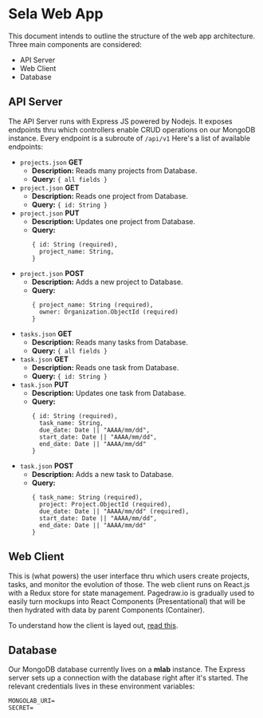 ﻿# Sela Web App
This document intends to outline the structure of the web app architecture. Three main components are considered:

 - API Server
 - Web Client
 - Database

## API Server
The API Server runs with Express JS powered by Nodejs. It exposes endpoints thru which controllers enable CRUD operations on our MongoDB instance. Every endpoint is a subroute of `/api/v1` Here's a list of available endpoints:

 - `projects.json` **GET**
	- **Description:** 
Reads many projects from Database.
	-	**Query:**
```{ all fields }```
 - `project.json` **GET**
	- **Description:** 
Reads one project from Database.
	-	**Query:**
```{ id: String }```
 - `project.json` **PUT**
	- **Description:** 
Updates one project from Database.
	-	**Query:**
		```
		{ id: String (required),
		  project_name: String,
		}
		```
 - `project.json` **POST**
	- **Description:** 
Adds a new project to Database.
	-	**Query:**
		```
		{ project_name: String (required),
		  owner: Organization.ObjectId (required)
		}
		```
 - `tasks.json` **GET**
	- **Description:** 
Reads many tasks from Database.
	-	**Query:**
```{ all fields }```
 - `task.json` **GET**
	- **Description:** 
Reads one task from Database.
	-	**Query:**
```{ id: String }```
 - `task.json` **PUT**
	- **Description:** 
Updates one task from Database.
	-	**Query:**
		```
		{ id: String (required),
		  task_name: String,
		  due_date: Date || "AAAA/mm/dd",
		  start_date: Date || "AAAA/mm/dd",
		  end_date: Date || "AAAA/mm/dd"
		}
		```
 - `task.json` **POST**
	- **Description:** 
Adds a new task to Database.
	-	**Query:**
		```
		{ task_name: String (required),
		  project: Project.ObjectId (required),
		  due_date: Date || "AAAA/mm/dd" (required),
		  start_date: Date || "AAAA/mm/dd",
		  end_date: Date || "AAAA/mm/dd"
		}
		```
## Web Client
This is (what powers) the user interface thru which users create projects, tasks, and monitor the evolution of those. The web client runs on React.js with a Redux store for state management. Pagedraw.io is gradually used to easily turn mockups into React Components (Presentational) that will be then hydrated with data by parent Components (Container).

To understand how the client is layed out, [read this](./web-client.md).

## Database
Our MongoDB database currently lives on a **mlab** instance. The Express server sets up a connection with the database right after it's started. The relevant credentials lives in these environment variables:
```
MONGOLAB_URI=
SECRET=
``` 
